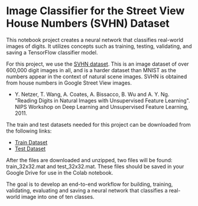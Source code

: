 # Image Classifier for the Street View House Numbers (SVHN) Dataset
This notebook project creates a neural network that classifies real-world images of digits. It utilizes concepts such as training, testing, validating, and saving a TensorFlow classifier model.


For this project, we use the [SVHN dataset](http://ufldl.stanford.edu/housenumbers/). This is an  image dataset of over 600,000 digit images in all, and is a harder dataset than MNIST as the numbers appear in the context of natural scene images. SVHN is obtained from house numbers in Google Street View images. 

* Y. Netzer, T. Wang, A. Coates, A. Bissacco, B. Wu and A. Y. Ng. "Reading Digits in Natural Images with Unsupervised Feature Learning". NIPS Workshop on Deep Learning and Unsupervised Feature Learning, 2011.

The train and test datasets needed for this project can be downloaded from the following links:
* [Train Dataset](http://ufldl.stanford.edu/housenumbers/train.tar.gz)
* [Test Dataset](http://ufldl.stanford.edu/housenumbers/test.tar.gz)

After the files are downloaded and unzipped, two files will be found: train_32x32.mat and test_32x32.mat. These files should be saved in your Google Drive for use in the Colab notebook.

The goal is to develop an end-to-end workflow for building, training, validating, evaluating and saving a neural network that classifies a real-world image into one of ten classes.
